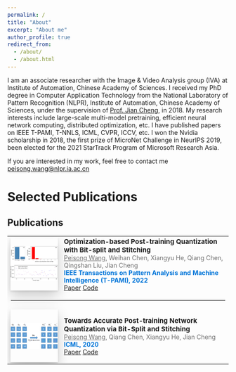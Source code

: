 ```yaml
---
permalink: /
title: "About"
excerpt: "About me"
author_profile: true
redirect_from: 
  - /about/
  - /about.html
---
```


I am an associate researcher with the Image & Video Analysis group (IVA) at Institute of Automation, Chinese Academy of Sciences. I received my PhD degree in Computer Application Technology from the National Laboratory of Pattern Recognition (NLPR), Institute of Automation, Chinese Academy of Sciences, under the supervision of [Prof. Jian Cheng](http://www.nlpr.ia.ac.cn/jcheng/), in 2018. My research interests include large-scale multi-model pretraining, efficient neural network computing, distributed optimization, etc. I have published papers on IEEE T-PAMI, T-NNLS, ICML, CVPR, ICCV, etc. I won the Nvidia scholarship in 2018, the first prize of MicroNet Challenge in NeurIPS 2019,  been elected for the 2021 StarTrack Program of Microsoft Research Asia.

If you are interested in my work, feel free to contact me peisong.wang@nlpr.ia.ac.cn

Selected Publications
======
## Publications
<table align="center" style="border-collapse: collapse; border: none;">
    <!-- LPART -->
    <tr style="border: none;">
        <td align="center" style="border: none;"><div style="height: 120px; width: 200px; display:table-cell; vertical-align:middle; text-align:center;" class="box"><img src="../images/Bitsplit_TPAMI.png?raw=true" alt="Photo"/></div></td>
        <td align="left" style="border: none;"><span style="font-size: 15px;"><b>Optimization-based Post-training Quantization with Bit-split and Stitching</b></span><br>
          <span style="font-size:14px; color:#0000008f;"><u style="text-decoration-color: #0000008f;">Peisong Wang</u>, Weihan Chen, Xiangyu He, Qiang Chen, Qingshan Liu, Jian Cheng</span><br>
          <span style="font-size:14px; color:#0275d8;"><b>IEEE Transactions on Pattern Analysis and Machine Intelligence (T-PAMI), 2022</b></span><br>
          <span style="font-size:14px;"><a class="btn btn--inverse" href="https://ieeexplore.ieee.org/document/9735379">Paper</a></span>
          <span style="font-size:14px;"><a class="btn btn--inverse" href="https://github.com/peiswang/BitSplit">Code</a></span>
          </td> 
    </tr>  
    <tr style="border: none;">
        <td style="border: none;" colspan="3"><hr style="border: solid 0.5px #EDEDED;"></td>
    </tr>  
    <!-- Dual Attention Networks -->
    <tr style="border: none;">
        <td align="center" style="border: none;"><div style="height: 120px; width: 200px; display:table-cell; vertical-align:middle; text-align:center;" class="box"><img src="../images/Bitsplit_ICML.png?raw=true" style="display: block;" alt="Photo"/></div></td>
        <td align="left" style="border: none;"><span style="font-size: 15px;"><b>Towards Accurate Post-training Network Quantization via Bit-Split and Stitching</b></span><br>
          <span style="font-size:14px; color:#0000008f;"><u style="text-decoration-color: #0000008f;">Peisong Wang</u>, Qiang Chen, Xiangyu He, Jian Cheng</span><br>
          <span style="font-size:14px; color:#0275d8;"><b>ICML, 2020</b></span><br>
          <span style="font-size:14px;"><a class="btn btn--inverse" href="http://proceedings.mlr.press/v119/wang20c/wang20c.pdf">Paper</a></span>
          <span style="font-size:14px;"><a class="btn btn--inverse" href="https://github.com/peiswang/BitSplit">Code</a></span>
        </td>
    </tr>
</table>


<style>
  @media screen and (max-width: 750px) {
  table thead {
    border: none;
    clip: rect(0 0 0 0);
    height: 1px;
    margin: -1px;
    overflow: hidden;
    padding: 0;
    position: absolute;
    width: 1px;
  }
  
  table tr {
    border-bottom: 3px solid #ddd;
    display: block;
  }
  
  table td {
    border-bottom: 1px solid #ddd;
    display: block;
    text-align: left;
  }
  
  table td::before {
    content: attr(data-label);
    float: left;
  }
}
  .box {  
    box-shadow: rgba(0, 0, 0, 0.2) 0px 12px 28px 0px, rgba(0, 0, 0, 0.1) 0px 2px 4px 0px, rgba(255, 255, 255, 0.05) 0px 0px 0px 1px inset;
  }
</style>

